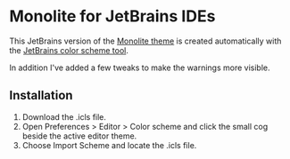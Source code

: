 # Monolite for JetBrains IDEs

This JetBrains version of the [Monolite theme](https://github.com/baukeposthuma/monolite) is created automatically with the [JetBrains color scheme tool](https://github.com/JetBrains/colorSchemeTool/).

In addition I've added a few tweaks to make the warnings more visible.

## Installation

1. Download the .icls file.
2. Open Preferences > Editor > Color scheme and click the small cog beside the active editor theme.
3. Choose Import Scheme and locate the .icls file.
